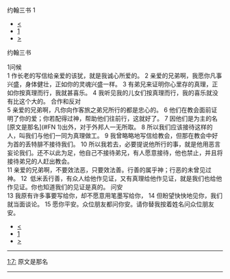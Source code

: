 ﻿





 约翰三书 1




* [<](bible/2JN01.md)
* [1](bible/3JN.md)
* [>](bible/JUD01.md)



约翰三书 
 
1问候  
1 作长老的写信给亲爱的该犹，就是我诚心所爱的。 
2 亲爱的兄弟啊，我愿你凡事兴盛，身体健壮，正如你的灵魂兴盛一样。 
3 有弟兄来证明你心里存的真理，正如你按真理而行，我就甚喜乐。 
4 我听见我的儿女们按真理而行，我的喜乐就没有比这个大的。 合作和反对  
5 亲爱的兄弟啊，凡你向作客旅之弟兄所行的都是忠心的。 
6 他们在教会面前证明了你的爱；你若配得过神，帮助他们往前行，这就好了。 
7 因他们是为主的名[原文是那名](#FN
1)出外，对于外邦人一无所取。 
8 所以我们应该接待这样的人，叫我们与他们一同为真理做工。 
9 我曾略略地写信给教会，但那在教会中好为首的丢特腓不接待我们。 
10 所以我若去，必要提说他所行的事，就是他用恶言妄论我们。还不以此为足，他自己不接待弟兄，有人愿意接待，他也禁止，并且将接待弟兄的人赶出教会。  
11 亲爱的兄弟啊，不要效法恶，只要效法善。行善的属乎神；行恶的未曾见过神。 
12  低米丢行善，有众人给他作见证，又有真理给他作见证，就是我们也给他作见证。你也知道我们的见证是真的。 问安  
13 我原有许多事要写给你，却不愿意用笔墨写给你， 
14 但盼望快快地见你，我们就当面谈论。 
15 愿你平安。众位朋友都问你安。请你替我按着姓名问众位朋友安。 
* [<](bible/2JN01.md)
* [1](bible/3JN.md)
* [>](bible/JUD01.md)





---


[1:7:](#V7)
原文是那名




---









